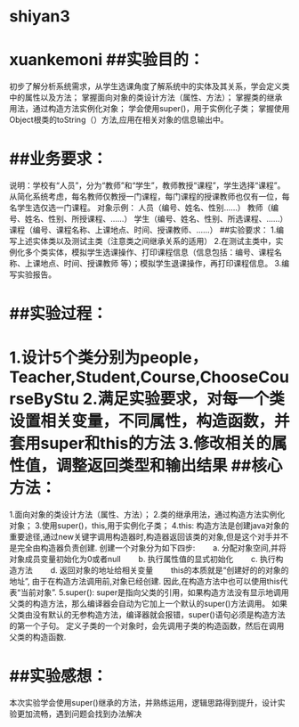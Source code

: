 # shiyan3
xuankemoni
##实验目的：
=
初步了解分析系统需求，从学生选课角度了解系统中的实体及其关系，学会定义类中的属性以及方法； 掌握面向对象的类设计方法（属性、方法）； 掌握类的继承用法，通过构造方法实例化对象； 学会使用super()，用于实例化子类； 掌握使用Object根类的toString（）方法,应用在相关对象的信息输出中。

##业务要求：
=
说明：学校有“人员”，分为“教师”和“学生”，教师教授“课程”，学生选择“课程”。从简化系统考虑，每名教师仅教授一门课程，每门课程的授课教师也仅有一位，每名学生选仅选一门课程。 对象示例： 人员（编号、姓名、性别……） 教师（编号、姓名、性别、所授课程、……） 学生（编号、姓名、性别、所选课程、……） 课程（编号、课程名称、上课地点、时间、授课教师、……） ##实验要求： 1.编写上述实体类以及测试主类（注意类之间继承关系的适用） 2.在测试主类中，实例化多个类实体，模拟学生选课操作、打印课程信息（信息包括：编号、课程名称、上课地点、时间、授课教师 等）；模拟学生退课操作，再打印课程信息。 3.编写实验报告。

##实验过程：
=
1.设计5个类分别为people，Teacher,Student,Course,ChooseCourseByStu 2.满足实验要求，对每一个类设置相关变量，不同属性，构造函数，并套用super和this的方法 3.修改相关的属性值，调整返回类型和输出结果
##核心方法：
=
1.面向对象的类设计方法（属性、方法）； 2.类的继承用法，通过构造方法实例化对象； 3.使用super()，this,用于实例化子类； 4.this: 构造方法是创建java对象的重要途径,通过new关键字调用构造器时,构造器返回该类的对象,但是这个对手并不是完全由构造器负责创建. 创建一个对象分为如下四步: 　　a. 分配对象空间,并将对象成员变量初始化为0或者null 　　b. 执行属性值的显式初始化 　　c. 执行构造方法 　　d. 返回对象的地址给相关变量 　　this的本质就是“创建好的的对象的地址”, 由于在构造方法调用前,对象已经创建. 因此,在构造方法中也可以使用this代表“当前对象”. 5.super(): super是指向父类的引用，如果构造方法没有显示地调用父类的构造方法，那么编译器会自动为它加上一个默认的super()方法调用。 如果父类由没有默认的无参构造方法，编译器就会报错，super()语句必须是构造方法的第一个子句。 定义子类的一个对象时，会先调用子类的构造函数，然后在调用父类的构造函数.


##实验感想： 
=
本次实验学会使用super()继承的方法，并熟练运用，逻辑思路得到提升，设计实验更加流畅，遇到问题会找到办法解决
